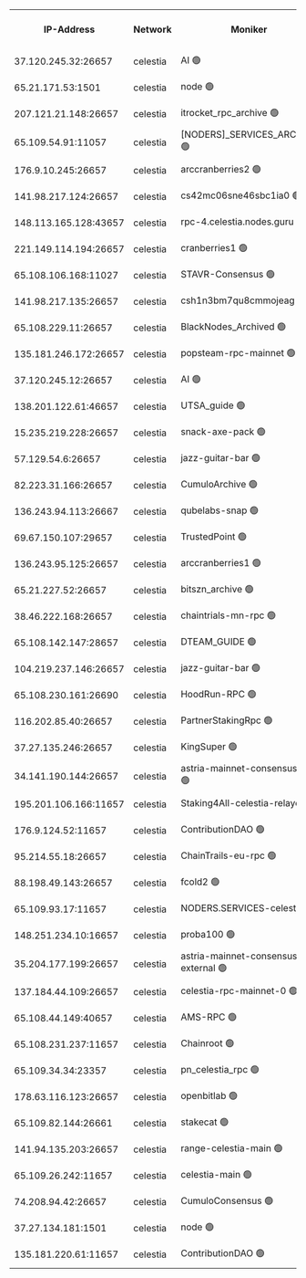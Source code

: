 


<table><tr><th>IP-Address</th><th>Network</th><th>Moniker</th><th>Latest Block Height</th><th>Earliest Block Height</th><th>Catching Up</th><th>Tx Index</th><th>Voting Power</th><th>Version</th><th>Scan Time</th></tr><tr><td>37.120.245.32:26657</td><td>celestia</td><td>AI 🟢</td><td>3655111</td><td>1</td><td>False</td><td>off</td><td>0</td><td>3.1.1</td><td>2025-01-22T03:21:16.524810449UTC</td></tr><tr><td>65.21.171.53:1501</td><td>celestia</td><td>node 🟢</td><td>3655111</td><td>1</td><td>False</td><td>on</td><td>0</td><td>3.2.0</td><td>2025-01-22T03:21:17.137024798UTC</td></tr><tr><td>207.121.21.148:26657</td><td>celestia</td><td>itrocket_rpc_archive 🟢</td><td>3655115</td><td>1</td><td>False</td><td>on</td><td>0</td><td>3.2.0</td><td>2025-01-22T03:21:39.580158431UTC</td></tr><tr><td>65.109.54.91:11057</td><td>celestia</td><td>[NODERS]_SERVICES_ARCHIVE 🟢</td><td>3642481</td><td>1</td><td>False</td><td>on</td><td>0</td><td>3.2.0</td><td>2025-01-22T03:22:10.933934542UTC</td></tr><tr><td>176.9.10.245:26657</td><td>celestia</td><td>arccranberries2 🟢</td><td>3655125</td><td>1</td><td>False</td><td>on</td><td>0</td><td>3.2.0</td><td>2025-01-22T03:22:34.000752828UTC</td></tr><tr><td>141.98.217.124:26657</td><td>celestia</td><td>cs42mc06sne46sbc1ia0 🟢</td><td>3655126</td><td>1</td><td>False</td><td>on</td><td>0</td><td>3.2.0</td><td>2025-01-22T03:22:38.859022558UTC</td></tr><tr><td>148.113.165.128:43657</td><td>celestia</td><td>rpc-4.celestia.nodes.guru 🟢</td><td>3655130</td><td>1</td><td>False</td><td>on</td><td>0</td><td>3.2.0</td><td>2025-01-22T03:22:56.366048591UTC</td></tr><tr><td>221.149.114.194:26657</td><td>celestia</td><td>cranberries1 🟢</td><td>3655131</td><td>1</td><td>False</td><td>on</td><td>0</td><td>3.2.0</td><td>2025-01-22T03:23:01.832101517UTC</td></tr><tr><td>65.108.106.168:11027</td><td>celestia</td><td>STAVR-Consensus 🟢</td><td>3655131</td><td>1</td><td>False</td><td>off</td><td>0</td><td>3.2.0</td><td>2025-01-22T03:23:04.247736702UTC</td></tr><tr><td>141.98.217.135:26657</td><td>celestia</td><td>csh1n3bm7qu8cmmojeag 🟢</td><td>3655140</td><td>1</td><td>False</td><td>on</td><td>0</td><td>3.2.0</td><td>2025-01-22T03:23:50.089458565UTC</td></tr><tr><td>65.108.229.11:26657</td><td>celestia</td><td>BlackNodes_Archived 🟢</td><td>3655141</td><td>1</td><td>False</td><td>on</td><td>0</td><td>3.1.1</td><td>2025-01-22T03:23:54.968804067UTC</td></tr><tr><td>135.181.246.172:26657</td><td>celestia</td><td>popsteam-rpc-mainnet 🟢</td><td>3655147</td><td>1</td><td>False</td><td>on</td><td>0</td><td>3.2.0</td><td>2025-01-22T03:24:28.474278609UTC</td></tr><tr><td>37.120.245.12:26657</td><td>celestia</td><td>AI 🟢</td><td>3655149</td><td>1</td><td>False</td><td>off</td><td>0</td><td>3.1.1</td><td>2025-01-22T03:24:41.197615859UTC</td></tr><tr><td>138.201.122.61:46657</td><td>celestia</td><td>UTSA_guide 🟢</td><td>3655155</td><td>1</td><td>False</td><td>on</td><td>0</td><td>3.2.0</td><td>2025-01-22T03:25:13.303031375UTC</td></tr><tr><td>15.235.219.228:26657</td><td>celestia</td><td>snack-axe-pack 🟢</td><td>3655156</td><td>1</td><td>False</td><td>off</td><td>0</td><td>3.1.1</td><td>2025-01-22T03:25:16.427275158UTC</td></tr><tr><td>57.129.54.6:26657</td><td>celestia</td><td>jazz-guitar-bar 🟢</td><td>3655157</td><td>1</td><td>False</td><td>off</td><td>0</td><td>3.1.1</td><td>2025-01-22T03:25:24.851872698UTC</td></tr><tr><td>82.223.31.166:26657</td><td>celestia</td><td>CumuloArchive 🟢</td><td>3655159</td><td>1</td><td>False</td><td>on</td><td>0</td><td>3.2.0</td><td>2025-01-22T03:25:33.492565504UTC</td></tr><tr><td>136.243.94.113:26667</td><td>celestia</td><td>qubelabs-snap 🟢</td><td>3655162</td><td>1</td><td>False</td><td>on</td><td>0</td><td>3.2.0</td><td>2025-01-22T03:25:50.542832338UTC</td></tr><tr><td>69.67.150.107:29657</td><td>celestia</td><td>TrustedPoint 🟢</td><td>3655165</td><td>1</td><td>False</td><td>on</td><td>0</td><td>3.2.0</td><td>2025-01-22T03:26:05.583364720UTC</td></tr><tr><td>136.243.95.125:26657</td><td>celestia</td><td>arccranberries1 🟢</td><td>3655173</td><td>1</td><td>False</td><td>on</td><td>0</td><td>3.2.0</td><td>2025-01-22T03:26:47.049199003UTC</td></tr><tr><td>65.21.227.52:26657</td><td>celestia</td><td>bitszn_archive 🟢</td><td>3655175</td><td>1</td><td>False</td><td>on</td><td>0</td><td>3.0.2</td><td>2025-01-22T03:26:55.963054714UTC</td></tr><tr><td>38.46.222.168:26657</td><td>celestia</td><td>chaintrials-mn-rpc 🟢</td><td>3655175</td><td>1</td><td>False</td><td>on</td><td>0</td><td>3.2.0</td><td>2025-01-22T03:26:58.815339173UTC</td></tr><tr><td>65.108.142.147:28657</td><td>celestia</td><td>DTEAM_GUIDE 🟢</td><td>3655183</td><td>1</td><td>False</td><td>on</td><td>0</td><td>3.2.0</td><td>2025-01-22T03:27:38.481403566UTC</td></tr><tr><td>104.219.237.146:26657</td><td>celestia</td><td>jazz-guitar-bar 🟢</td><td>3655185</td><td>1</td><td>False</td><td>off</td><td>0</td><td>3.1.1</td><td>2025-01-22T03:27:49.739352580UTC</td></tr><tr><td>65.108.230.161:26690</td><td>celestia</td><td>HoodRun-RPC 🟢</td><td>2371494</td><td>1537165</td><td>False</td><td>off</td><td>0</td><td>1.9.0</td><td>2025-01-22T03:27:46.979546484UTC</td></tr><tr><td>116.202.85.40:26657</td><td>celestia</td><td>PartnerStakingRpc 🟢</td><td>2371494</td><td>1588231</td><td>False</td><td>on</td><td>0</td><td>1.9.0</td><td>2025-01-22T03:21:27.684645772UTC</td></tr><tr><td>37.27.135.246:26657</td><td>celestia</td><td>KingSuper 🟢</td><td>2371494</td><td>1814358</td><td>False</td><td>off</td><td>0</td><td>1.3.0</td><td>2025-01-22T03:22:17.414461080UTC</td></tr><tr><td>34.141.190.144:26657</td><td>celestia</td><td>astria-mainnet-consensus-1 🟢</td><td>3655150</td><td>2371501</td><td>False</td><td>on</td><td>0</td><td>3.2.0</td><td>2025-01-22T03:24:41.994596558UTC</td></tr><tr><td>195.201.106.166:11657</td><td>celestia</td><td>Staking4All-celestia-relayer 🟢</td><td>3655192</td><td>2399575</td><td>False</td><td>off</td><td>0</td><td>3.0.2</td><td>2025-01-22T03:28:27.491173453UTC</td></tr><tr><td>176.9.124.52:11657</td><td>celestia</td><td>ContributionDAO 🟢</td><td>3655174</td><td>2419178</td><td>False</td><td>on</td><td>0</td><td>3.1.1</td><td>2025-01-22T03:26:53.485340502UTC</td></tr><tr><td>95.214.55.18:26657</td><td>celestia</td><td>ChainTrails-eu-rpc 🟢</td><td>3655190</td><td>2832001</td><td>False</td><td>on</td><td>0</td><td>3.2.0</td><td>2025-01-22T03:28:16.637519547UTC</td></tr><tr><td>88.198.49.143:26657</td><td>celestia</td><td>fcold2 🟢</td><td>3655150</td><td>3174774</td><td>False</td><td>on</td><td>0</td><td>3.2.0</td><td>2025-01-22T03:24:46.570143338UTC</td></tr><tr><td>65.109.93.17:11657</td><td>celestia</td><td>NODERS.SERVICES-celestia 🟢</td><td>3655152</td><td>3188251</td><td>False</td><td>on</td><td>0</td><td>3.2.0</td><td>2025-01-22T03:24:56.606798296UTC</td></tr><tr><td>148.251.234.10:16657</td><td>celestia</td><td>proba100 🟢</td><td>3368357</td><td>3197687</td><td>False</td><td>off</td><td>0</td><td>3.2.0</td><td>2025-01-22T03:23:40.698017100UTC</td></tr><tr><td>35.204.177.199:26657</td><td>celestia</td><td>astria-mainnet-consensus-external 🟢</td><td>3655127</td><td>3408001</td><td>False</td><td>off</td><td>0</td><td>3.2.0</td><td>2025-01-22T03:22:45.300726876UTC</td></tr><tr><td>137.184.44.109:26657</td><td>celestia</td><td>celestia-rpc-mainnet-0 🟢</td><td>3655152</td><td>3427323</td><td>False</td><td>on</td><td>0</td><td>3.2.0</td><td>2025-01-22T03:24:56.253418356UTC</td></tr><tr><td>65.108.44.149:40657</td><td>celestia</td><td>AMS-RPC 🟢</td><td>3655149</td><td>3435274</td><td>False</td><td>on</td><td>0</td><td>3.2.0</td><td>2025-01-22T03:24:41.606783975UTC</td></tr><tr><td>65.108.231.237:11657</td><td>celestia</td><td>Chainroot 🟢</td><td>3655125</td><td>3481451</td><td>False</td><td>on</td><td>0</td><td>3.2.0</td><td>2025-01-22T03:22:34.412913794UTC</td></tr><tr><td>65.109.34.34:23357</td><td>celestia</td><td>pn_celestia_rpc 🟢</td><td>3655147</td><td>3534186</td><td>False</td><td>on</td><td>0</td><td>3.2.0</td><td>2025-01-22T03:24:28.095655016UTC</td></tr><tr><td>178.63.116.123:26657</td><td>celestia</td><td>openbitlab 🟢</td><td>3655114</td><td>3580380</td><td>False</td><td>on</td><td>0</td><td>3.1.1</td><td>2025-01-22T03:21:32.558971417UTC</td></tr><tr><td>65.109.82.144:26661</td><td>celestia</td><td>stakecat 🟢</td><td>3655152</td><td>3626001</td><td>False</td><td>on</td><td>0</td><td>3.0.2</td><td>2025-01-22T03:24:55.354125716UTC</td></tr><tr><td>141.94.135.203:26657</td><td>celestia</td><td>range-celestia-main 🟢</td><td>3655113</td><td>3645306</td><td>False</td><td>off</td><td>0</td><td>3.2.0</td><td>2025-01-22T03:21:30.083577395UTC</td></tr><tr><td>65.109.26.242:11657</td><td>celestia</td><td>celestia-main 🟢</td><td>3655159</td><td>3645998</td><td>False</td><td>on</td><td>0</td><td>3.2.0</td><td>2025-01-22T03:25:35.983681702UTC</td></tr><tr><td>74.208.94.42:26657</td><td>celestia</td><td>CumuloConsensus 🟢</td><td>3655131</td><td>3646001</td><td>False</td><td>on</td><td>0</td><td>3.2.0</td><td>2025-01-22T03:23:05.046898993UTC</td></tr><tr><td>37.27.134.181:1501</td><td>celestia</td><td>node 🟢</td><td>3655135</td><td>3646837</td><td>False</td><td>off</td><td>0</td><td>3.0.2</td><td>2025-01-22T03:23:22.028066537UTC</td></tr><tr><td>135.181.220.61:11657</td><td>celestia</td><td>ContributionDAO 🟢</td><td>3655140</td><td>3654189</td><td>False</td><td>off</td><td>0</td><td>3.1.1</td><td>2025-01-22T03:23:52.491943003UTC</td></tr></table>